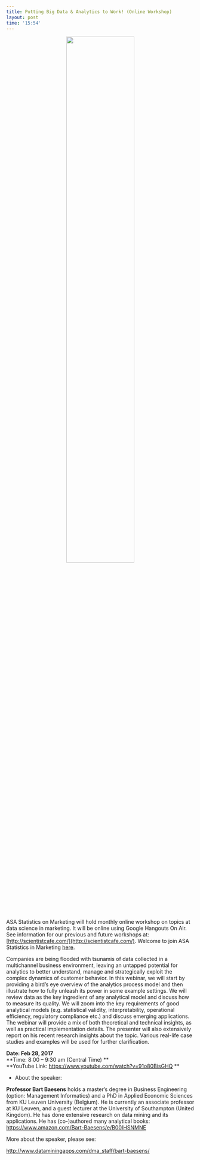 ```yaml
---
title: Putting Big Data & Analytics to Work! (Online Workshop)
layout: post
time: '15:54'
---
```


<p align="center">
  <img src="http://scientistcafe.com/images/big-data-analytics.png"  width="60%" />
</p>


ASA Statistics on Marketing will hold monthly online workshop on topics at data science in marketing. 
It will be online using Google Hangouts On Air. See information for our previous and 
future workshops at: [http://scientistcafe.com/](http://scientistcafe.com/).  Welcome to join ASA Statistics in Marketing 
[here](http://community.amstat.org/statisticsinmarketingsection/home).  

Companies are being flooded with tsunamis of data collected in a multichannel business environment, 
leaving an untapped potential for analytics to better understand, manage and strategically exploit the complex dynamics 
of customer behavior.  In this webinar, we will start by providing a bird’s eye overview of the analytics process model 
and then illustrate how to fully unleash its power in some example settings.  We will review data as the key ingredient 
of any analytical model and discuss how to measure its quality.  We will zoom into the key requirements of good analytical 
models (e.g. statistical validity, interpretability, operational efficiency, regulatory compliance etc.) and discuss 
emerging applications.  The webinar will provide a mix of both theoretical and technical insights, as well as practical 
implementation details. The presenter will also extensively report on his recent research insights about the topic. 
Various real-life case studies and examples will be used for further clarification.



**Date: Feb 28, 2017**  
**Time: 8:00 – 9:30 am (Central Time) **  
**YouTube Link: https://www.youtube.com/watch?v=91o80BisGHQ **  


- About the speaker: 

**Professor Bart Baesens** holds a master’s degree in Business Engineering (option: Management Informatics) and a PhD in Applied Economic Sciences from KU Leuven University (Belgium). He is currently an associate professor at KU Leuven, and a guest lecturer at the University of Southampton (United Kingdom). He has done extensive research on data mining and its applications. He has (co-)authored many analytical books: https://www.amazon.com/Bart-Baesens/e/B00IHSNMNE

More about the speaker, please see: 

http://www.dataminingapps.com/dma_staff/bart-baesens/